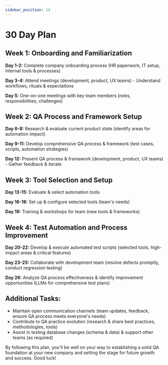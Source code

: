 ```yaml
---
sidebar_position: 14
---
```


# 30 Day Plan

## Week 1: Onboarding and Familiarization

**Day 1-2:** Complete company onboarding process (HR paperwork, IT setup, internal tools & processes)

**Day 3-4:** Attend meetings (development, product, UX teams) - Understand workflows, rituals & expectations

**Day 5:** One-on-one meetings with key team members (roles, responsibilities, challenges)

## Week 2: QA Process and Framework Setup

**Day 6-8:** Research & evaluate current product state (identify areas for automation impact)

**Day 9-11:** Develop comprehensive QA process & framework (test cases, scripts, automation strategies)

**Day 12:** Present QA process & framework (development, product, UX teams) - Gather feedback & iterate

## Week 3: Tool Selection and Setup

**Day 13-15:** Evaluate & select automation tools

**Day 16-18:** Set up & configure selected tools (team's needs)

**Day 19:** Training & workshops for team (new tools & frameworks)

## Week 4: Test Automation and Process Improvement

**Day 20-22:** Develop & execute automated test scripts (selected tools, high-impact areas & critical features)

**Day 23-25:** Collaborate with development team (resolve defects promptly, conduct regression testing)

**Day 26:** Analyze QA process effectiveness & identify improvement opportunities (LLMs for comprehensive test plans)

## Additional Tasks:

* Maintain open communication channels (team updates, feedback, ensure QA process meets everyone's needs)
* Contribute to QA practice evolution (research & share best practices, methodologies, tools)
* Assist in testing database changes (schema & data) & support other teams (as required)

By following this plan, you'll be well on your way to establishing a solid QA foundation at your new company and setting the stage for future growth and success. Good luck!

